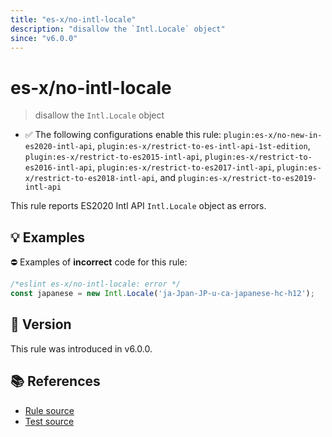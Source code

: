```yaml
---
title: "es-x/no-intl-locale"
description: "disallow the `Intl.Locale` object"
since: "v6.0.0"
---
```


# es-x/no-intl-locale
> disallow the `Intl.Locale` object

- ✅ The following configurations enable this rule: `plugin:es-x/no-new-in-es2020-intl-api`, `plugin:es-x/restrict-to-es-intl-api-1st-edition`, `plugin:es-x/restrict-to-es2015-intl-api`, `plugin:es-x/restrict-to-es2016-intl-api`, `plugin:es-x/restrict-to-es2017-intl-api`, `plugin:es-x/restrict-to-es2018-intl-api`, and `plugin:es-x/restrict-to-es2019-intl-api`

This rule reports ES2020 Intl API `Intl.Locale` object as errors.

## 💡 Examples

⛔ Examples of **incorrect** code for this rule:

<eslint-playground type="bad">

```js
/*eslint es-x/no-intl-locale: error */
const japanese = new Intl.Locale('ja-Jpan-JP-u-ca-japanese-hc-h12');
```

</eslint-playground>

## 🚀 Version

This rule was introduced in v6.0.0.

## 📚 References

- [Rule source](https://github.com/eslint-community/eslint-plugin-es-x/blob/master/lib/rules/no-intl-locale.js)
- [Test source](https://github.com/eslint-community/eslint-plugin-es-x/blob/master/tests/lib/rules/no-intl-locale.js)
